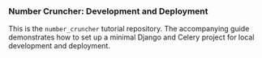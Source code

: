 ### Number Cruncher: Development and Deployment

This is the `number_cruncher` tutorial repository.  The accompanying guide demonstrates how to set up a minimal 
Django and Celery project for local development and deployment.
